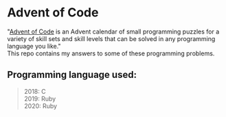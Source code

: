 # Advent of Code

"[Advent of Code](https://adventofcode.com/) is an Advent calendar of small programming puzzles for a variety of skill sets and skill levels that can be solved in any programming language you like." <br />
This repo contains my answers to some of these programming problems.


## Programming language used:

> 2018: C<br />
> 2019: Ruby<br />
> 2020: Ruby
